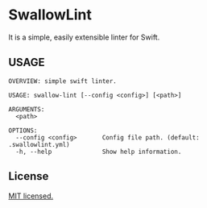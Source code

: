 # SwallowLint

It is a simple, easily extensible linter for Swift.

## USAGE

```
OVERVIEW: simple swift linter.

USAGE: swallow-lint [--config <config>] [<path>]

ARGUMENTS:
  <path>

OPTIONS:
  --config <config>       Config file path. (default: .swallowlint.yml)
  -h, --help              Show help information.
```

## License

[MIT licensed.](https://github.com/torobi/SwallowLint/blob/main/LICENSE)
